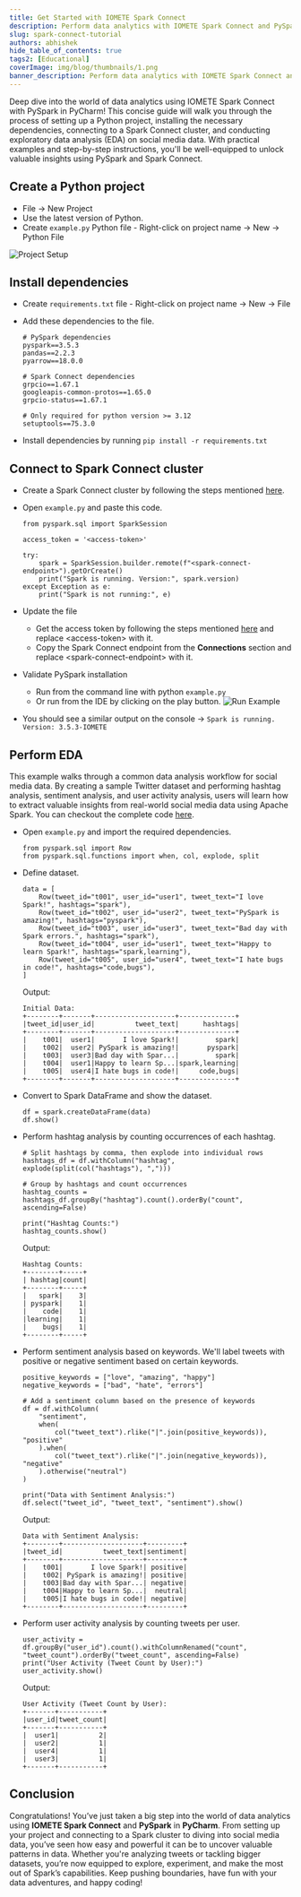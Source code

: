 ```yaml
---
title: Get Started with IOMETE Spark Connect
description: Perform data analytics with IOMETE Spark Connect and PySpark using PyCharm IDE
slug: spark-connect-tutorial
authors: abhishek
hide_table_of_contents: true
tags2: [Educational]
coverImage: img/blog/thumbnails/1.png
banner_description: Perform data analytics with IOMETE Spark Connect and PySpark using PyCharm IDE
---
```


Deep dive into the world of data analytics using IOMETE Spark Connect with PySpark in PyCharm! This concise guide will walk you through the process of setting up a Python project, installing the necessary dependencies, connecting to a Spark Connect cluster, and conducting exploratory data analysis (EDA) on social media data. With practical examples and step-by-step instructions, you'll be well-equipped to unlock valuable insights using PySpark and Spark Connect.

## Create a Python project

- File → New Project
- Use the latest version of Python.
- Create `example.py` Python file - Right-click on project name → New → Python File

![Project Setup](/img/blog/2024-11-27-spark-connect-tutorial/project-setup.png)

## Install dependencies

- Create `requirements.txt` file - Right-click on project name → New → File
- Add these dependencies to the file.

  ```
  # PySpark dependencies
  pyspark==3.5.3
  pandas==2.2.3
  pyarrow==18.0.0

  # Spark Connect dependencies
  grpcio==1.67.1
  googleapis-common-protos==1.65.0
  grpcio-status==1.67.1

  # Only required for python version >= 3.12
  setuptools==75.3.0
  ```

- Install dependencies by running `pip install -r requirements.txt`

## Connect to Spark Connect cluster

- Create a Spark Connect cluster by following the steps mentioned [here](https://iomete.com/resources/user-guide/spark-connect).
- Open `example.py` and paste this code.

  ```
  from pyspark.sql import SparkSession

  access_token = '<access-token>'

  try:
      spark = SparkSession.builder.remote(f"<spark-connect-endpoint>").getOrCreate()
      print("Spark is running. Version:", spark.version)
  except Exception as e:
      print("Spark is not running:", e)
  ```

- Update the file
  - Get the access token by following the steps mentioned [here](https://iomete.com/resources/user-guide/create-a-personal-access-token) and replace \<access-token> with it.
  - Copy the Spark Connect endpoint from the **Connections** section and replace \<spark-connect-endpoint> with it.
- Validate PySpark installation
  - Run from the command line with python `example.py`
  - Or run from the IDE by clicking on the play button.
    ![Run Example](/img/blog/2024-11-27-spark-connect-tutorial/run-example.png)
- You should see a similar output on the console → `Spark is running. Version: 3.5.3-IOMETE`

## Perform EDA

This example walks through a common data analysis workflow for social media data. By creating a sample Twitter dataset and performing hashtag analysis, sentiment analysis, and user activity analysis, users will learn how to extract valuable insights from real-world social media data using Apache Spark. You can checkout the complete code [here](https://github.com/iomete/spark-connect-quickstart/tree/main/eda).

- Open `example.py` and import the required dependencies.
  ```
  from pyspark.sql import Row
  from pyspark.sql.functions import when, col, explode, split
  ```
- Define dataset.
  ```
  data = [
      Row(tweet_id="t001", user_id="user1", tweet_text="I love Spark!", hashtags="spark"),
      Row(tweet_id="t002", user_id="user2", tweet_text="PySpark is amazing!", hashtags="pyspark"),
      Row(tweet_id="t003", user_id="user3", tweet_text="Bad day with Spark errors.", hashtags="spark"),
      Row(tweet_id="t004", user_id="user1", tweet_text="Happy to learn Spark!", hashtags="spark,learning"),
      Row(tweet_id="t005", user_id="user4", tweet_text="I hate bugs in code!", hashtags="code,bugs"),
  ]
  ```
  Output:
  ```
  Initial Data:
  +--------+-------+--------------------+--------------+
  |tweet_id|user_id|          tweet_text|      hashtags|
  +--------+-------+--------------------+--------------+
  |    t001|  user1|       I love Spark!|         spark|
  |    t002|  user2| PySpark is amazing!|       pyspark|
  |    t003|  user3|Bad day with Spar...|         spark|
  |    t004|  user1|Happy to learn Sp...|spark,learning|
  |    t005|  user4|I hate bugs in code!|     code,bugs|
  +--------+-------+--------------------+--------------+
  ```
- Convert to Spark DataFrame and show the dataset.
  ```
  df = spark.createDataFrame(data)
  df.show()
  ```
- Perform hashtag analysis by counting occurrences of each hashtag.

  ```
  # Split hashtags by comma, then explode into individual rows
  hashtags_df = df.withColumn("hashtag", explode(split(col("hashtags"), ",")))

  # Group by hashtags and count occurrences
  hashtag_counts = hashtags_df.groupBy("hashtag").count().orderBy("count", ascending=False)

  print("Hashtag Counts:")
  hashtag_counts.show()
  ```

  Output:

  ```
  Hashtag Counts:
  +--------+-----+
  | hashtag|count|
  +--------+-----+
  |   spark|    3|
  | pyspark|    1|
  |    code|    1|
  |learning|    1|
  |    bugs|    1|
  +--------+-----+
  ```

- Perform sentiment analysis based on keywords. We'll label tweets with positive or negative sentiment based on certain keywords.

  ```
  positive_keywords = ["love", "amazing", "happy"]
  negative_keywords = ["bad", "hate", "errors"]

  # Add a sentiment column based on the presence of keywords
  df = df.withColumn(
      "sentiment",
      when(
          col("tweet_text").rlike("|".join(positive_keywords)), "positive"
      ).when(
          col("tweet_text").rlike("|".join(negative_keywords)), "negative"
      ).otherwise("neutral")
  )

  print("Data with Sentiment Analysis:")
  df.select("tweet_id", "tweet_text", "sentiment").show()
  ```

  Output:

  ```
  Data with Sentiment Analysis:
  +--------+--------------------+---------+
  |tweet_id|          tweet_text|sentiment|
  +--------+--------------------+---------+
  |    t001|       I love Spark!| positive|
  |    t002| PySpark is amazing!| positive|
  |    t003|Bad day with Spar...| negative|
  |    t004|Happy to learn Sp...|  neutral|
  |    t005|I hate bugs in code!| negative|
  +--------+--------------------+---------+
  ```

- Perform user activity analysis by counting tweets per user.
  ```
  user_activity = df.groupBy("user_id").count().withColumnRenamed("count", "tweet_count").orderBy("tweet_count", ascending=False)
  print("User Activity (Tweet Count by User):")
  user_activity.show()
  ```
  Output:
  ```
  User Activity (Tweet Count by User):
  +-------+-----------+
  |user_id|tweet_count|
  +-------+-----------+
  |  user1|          2|
  |  user2|          1|
  |  user4|          1|
  |  user3|          1|
  +-------+-----------+
  ```

## Conclusion

Congratulations! You’ve just taken a big step into the world of data analytics using **IOMETE Spark Connect** and **PySpark** in **PyCharm**. From setting up your project and connecting to a Spark cluster to diving into social media data, you’ve seen how easy and powerful it can be to uncover valuable patterns in data. Whether you're analyzing tweets or tackling bigger datasets, you’re now equipped to explore, experiment, and make the most out of Spark’s capabilities. Keep pushing boundaries, have fun with your data adventures, and happy coding!
